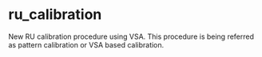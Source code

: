 # ru_calibration
New RU calibration procedure using VSA. This procedure is being referred as pattern calibration or VSA based calibration.
